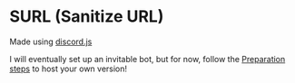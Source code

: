 # SURL (Sanitize URL)

Made using [discord.js](https://discordjs.guide/)

I will eventually set up an invitable bot, but for now, follow the [Preparation steps](https://discordjs.guide/preparations/) to host your own version!
